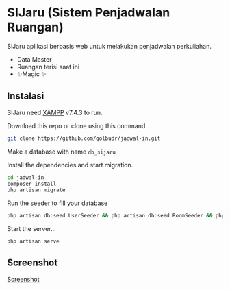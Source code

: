 # SIJaru (Sistem Penjadwalan Ruangan)

SiJaru aplikasi berbasis web untuk melakukan penjadwalan perkuliahan.

- Data Master
- Ruangan terisi saat ini
- ✨Magic ✨


## Instalasi

SIJaru need [XAMPP](https://sourceforge.net/projects/xampp/files/XAMPP%20Windows/7.4.3/xampp-windows-x64-7.4.3-0-VC15-installer.exe/download) v7.4.3 to run.

Download this repo or clone using this command.

```sh
git clone https://github.com/qolbudr/jadwal-in.git
```

Make a database with name  ```db_sijaru```

Install the dependencies and start migration.

```sh
cd jadwal-in
composer install
php artisan migrate
```

Run the seeder to fill your database

```sh
php artisan db:seed UserSeeder && php artisan db:seed RoomSeeder && php artisan db:seed ProdiSeeder && php artisan db:seed ClassSeeder && php artisan db:seed SubjectSeeder && php artisan db:seed ScheduleSeeder
```

Start the server...

```sh
php artisan serve
```

## Screenshot

[Screenshot](screenshot.png)